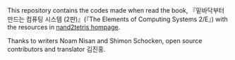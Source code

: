 This repository contains the codes made when read the book, 『밑바닥부터 만드는 컴퓨팅 시스템 (2판)』(『The Elements of Computing Systems 2/E』) with the resources in [nand2tetris hompage](https://www.nand2tetris.org/ "nand2tetris.org").

Thanks to writers Noam Nisan and Shimon Schocken, open source contributors and translator 김진홍.
